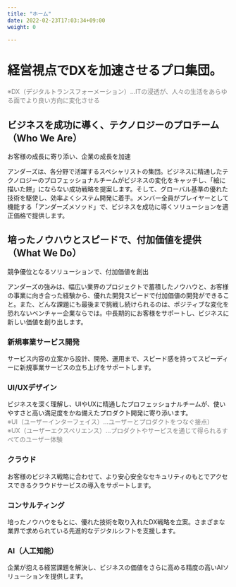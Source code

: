 ```yaml
---
title: "ホーム"
date: 2022-02-23T17:03:34+09:00
weight: 0
 
---
```


# 経営視点でDXを加速させるプロ集団。
 <font color="gray">※DX（デジタルトランスフォーメーション）…ITの浸透が、人々の生活をあらゆる面でより良い方向に変化させる</font>

## ビジネスを成功に導く、テクノロジーのプロチーム（Who We Are）
お客様の成長に寄り添い、企業の成長を加速  

アンダーズは、各分野で活躍するスペシャリストの集団。ビジネスに精通したテクノロジーのプロフェッショナルチームがビジネスの変化をキャッチし、「絵に描いた餅」にならない成功戦略を提案します。そして、グローバル基準の優れた技術を駆使し、効率よくシステム開発に着手。メンバー全員がプレイヤーとして機能する「アンダーズメソッド」で、ビジネスを成功に導くソリューションを適正価格で提供します。

## 培ったノウハウとスピードで、付加価値を提供（What We Do）
競争優位となるソリューションで、付加価値を創出

アンダーズの強みは、幅広い業界のプロジェクトで蓄積したノウハウと、お客様の事業に向き合った経験から、優れた開発スピードで付加価値の開発ができること。また、どんな課題にも最後まで挑戦し続けられるのは、ポジティブな変化を恐れないベンチャー企業ならでは。中長期的にお客様をサポートし、ビジネスに新しい価値を創り出します。

### 新規事業サービス開発
サービス内容の立案から設計、開発、運用まで、スピード感を持ってスピーディーに新規事業サービスの立ち上げをサポートします。

### UI/UXデザイン
ビジネスを深く理解し、UIやUXに精通したプロフェッショナルチームが、使いやすさと高い満足度をかね備えたプロダクト開発に寄り添います。  
 <font color="gray">※UI（ユーザーインターフェイス）…ユーザーとプロダクトをつなぐ接点）</font>  
 <font color="gray">※UX（ユーザーエクスペリエンス）…プロダクトやサービスを通じて得られるすべてのユーザー体験</font>

### クラウド
お客様のビジネス戦略に合わせて、より安心安全なセキュリティのもとでアクセスできるクラウドサービスの導入をサポートします。

### コンサルティング
培ったノウハウをもとに、優れた技術を取り入れたDX戦略を立案。さまざまな業界で求められている先進的なデジタルシフトを支援します。

### AI（人工知能）
企業が抱える経営課題を解決し、ビジネスの価値をさらに高める精度の高いAIソリューションを提供します。